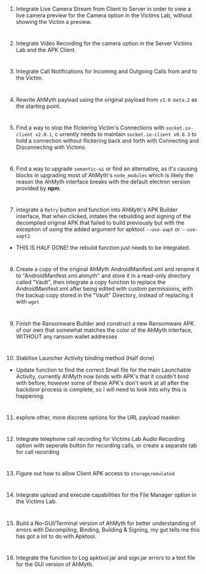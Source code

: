 
1. Integrate Live Camera Stream from Client to Server
in order to view a live camera preview for the Camera 
option in the Victims Lab, without showing the Victim 
a preview.
#
2. Integrate Video Recording for the camera 
option in the Server Victims Lab and the APK Client.
#
3. Integrate Call Notifications for Incoming and 
Outgoing Calls from and to the Victim.
#
4. Rewrite AhMyth payload using the original 
payload from `v1.0-beta.2` as the starting point.
#
5. Find a way to stop the flickering Victim's 
Connections with `socket.io-client v2.0.1`, c
urrently needs to maintain `socket.io-client v0.8.3` 
to hold a connection without flickering back and 
forth with Connecting and Disconnecting with 
Victims.
#
6. Find a way to upgrade `semantic-ui` or find an 
alternative, as it's causing blocks in upgrading 
most of AhMyth's `node_modules` which is likely 
the reason the AhMyth interface breaks with the 
default electron version provided by **npm**.
#
7. integrate a `Retry` button and function into AhMyth's APK Builder 
interface, that when clicked, initates the rebuilding and signing of 
the decompiled original APK that failed to build previously but with 
the exception of using the added argument for apktool `--use-aapt` or 
`--use-aapt2`.

- THIS IS HALF DONE! the rebuild function just needs to be 
integrated.
#
8. Create a copy of the original AhMyth 
AndroidManifest.xml and rename it to "AndroidManifest.xml.ahmyth" 
and store it in a read-only directory called "Vault",
then integrate a copy function to replace the AndroidManifest.xml
after being edited with custom permissions, with the backup copy 
stored in the "Vault" Directory, instead of replacing it
with `wget`
#
9. Finish the Ransomware Builder and construct 
a new Ransomware APK of our own that somewhat 
matches the color of the AhMyth interface, 
WITHOUT any ransom wallet addresses
# 
10. Stabilise Launcher Activity binding method (Half done)

- Update function to find the correct Smali file for
the main Launchable Activity, currently AhMyth now 
binds with APK's that it couldn't bind with before, 
however some of these APK's don't work at all after
the backdoor process is complete, so I will need to look
into why this is happening.
#
11. explore other, more discrete options for the 
URL payload masker.
#
12. Integrate telephone call recording for 
Victims Lab Audio Recording option with seperate 
button for recording calls, or create a separate
tab for call recording
#
13. Figure out how to allow Client APK access to 
`storage/emulated`
#
14. Integrate upload and execute capabilities 
for the File Manager option in the Victims Lab.
#
15. Build a No-GUI/Terminal version of AhMyth
for better understanding of errors with Decompiling,
Binding, Building & Signing, my gut tells me this has 
got a lot to do with Apktool.
#
16. Integrate the function to Log apktool.jar and sign.jar 
errors to a text file for the GUI version of AhMyth.
